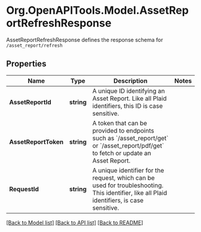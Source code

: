 # Org.OpenAPITools.Model.AssetReportRefreshResponse
AssetReportRefreshResponse defines the response schema for `/asset_report/refresh`

## Properties

Name | Type | Description | Notes
------------ | ------------- | ------------- | -------------
**AssetReportId** | **string** | A unique ID identifying an Asset Report. Like all Plaid identifiers, this ID is case sensitive. | 
**AssetReportToken** | **string** | A token that can be provided to endpoints such as &#x60;/asset_report/get&#x60; or &#x60;/asset_report/pdf/get&#x60; to fetch or update an Asset Report. | 
**RequestId** | **string** | A unique identifier for the request, which can be used for troubleshooting. This identifier, like all Plaid identifiers, is case sensitive. | 

[[Back to Model list]](../README.md#documentation-for-models) [[Back to API list]](../README.md#documentation-for-api-endpoints) [[Back to README]](../README.md)

